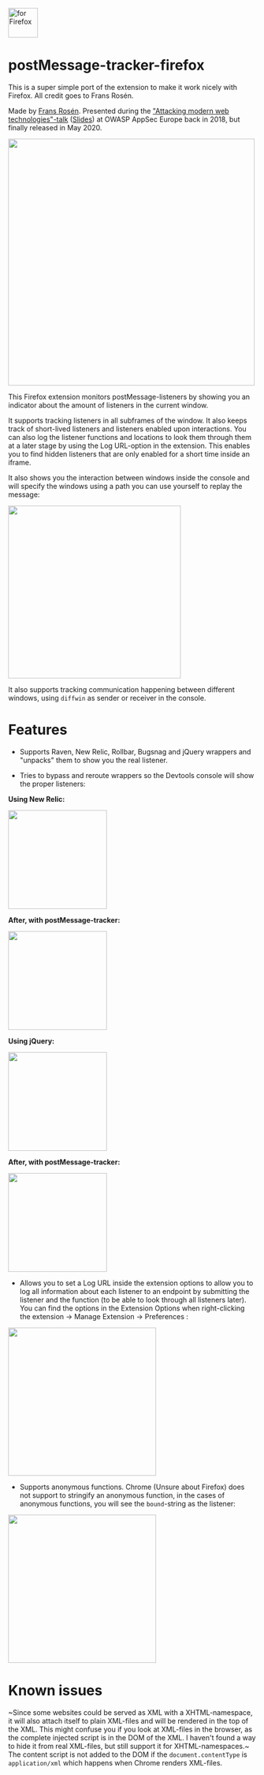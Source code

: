[<img src="https://blog.mozilla.org/addons/files/2020/04/get-the-addon-fx-apr-2020.svg" alt="for Firefox" height="60px">](https://addons.mozilla.org/en-US/firefox/addon/postmessage-tracker-f/)

# postMessage-tracker-firefox

This is a super simple port of the extension to make it work nicely with Firefox. All credit goes to Frans Rosén.

Made by [Frans Rosén](https://twitter.com/fransrosen). Presented during the ["Attacking modern web technologies"-talk](https://www.youtube.com/watch?v=oJCCOnF25JU) ([Slides](https://speakerdeck.com/fransrosen/owasp-appseceu-2018-attacking-modern-web-technologies)) at OWASP AppSec Europe back in 2018, but finally released in May 2020. 

<img src="https://github.com/fransr/postMessage-tracker/raw/docs-images/images/listener-uber.png" width="500" />

This Firefox extension monitors postMessage-listeners by showing you an indicator about the amount of listeners in the current window.

It supports tracking listeners in all subframes of the window. It also keeps track of short-lived listeners and listeners enabled upon interactions. You can also log the listener functions and locations to look them through them at a later stage by using the Log URL-option in the extension. This enables you to find hidden listeners that are only enabled for a short time inside an iframe.

It also shows you the interaction between windows inside the console and will specify the windows using a path you can use yourself to replay the message:

<img src="https://github.com/fransr/postMessage-tracker/raw/docs-images/images/console.png" width="350" />

It also supports tracking communication happening between different windows, using `diffwin` as sender or receiver in the console.

# Features

* Supports Raven, New Relic, Rollbar, Bugsnag and jQuery wrappers and "unpacks" them to show you the real listener.

* Tries to bypass and reroute wrappers so the Devtools console will show the proper listeners:

**Using New Relic:**

<img src="https://github.com/fransr/postMessage-tracker/raw/docs-images/images/before.png" width="200" />

**After, with postMessage-tracker:**

<img src="https://github.com/fransr/postMessage-tracker/raw/docs-images/images/after.png" width="200" />

**Using jQuery:**

<img src="https://github.com/fransr/postMessage-tracker/raw/docs-images/images/before-jquery.png" width="200" />

**After, with postMessage-tracker:**

<img src="https://github.com/fransr/postMessage-tracker/raw/docs-images/images/after-jquery.png" width="200" />

* Allows you to set a Log URL inside the extension options to allow you to log all information about each listener to an endpoint by submitting the listener and the function (to be able to look through all listeners later). You can find the options in the Extension Options when right-clicking the extension -> Manage Extension -> Preferences :

<img src="https://github.com/fransr/postMessage-tracker/raw/docs-images/images/options.png" width="300" />

* Supports anonymous functions. Chrome (Unsure about Firefox) does not support to stringify an anonymous function, in the cases of anonymous functions, you will see the `bound`-string as the listener:

<img src="https://github.com/fransr/postMessage-tracker/raw/docs-images/images/anonymous.png" width="300" />


# Known issues

~Since some websites could be served as XML with a XHTML-namespace, it will also attach itself to plain XML-files and will be rendered in the top of the XML. This might confuse you if you look at XML-files in the browser, as the complete injected script is in the DOM of the XML. I haven't found a way to hide it from real XML-files, but still support it for XHTML-namespaces.~ The content script is not added to the DOM if the `document.contentType` is `application/xml` which happens when Chrome renders XML-files.

